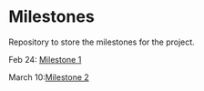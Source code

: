 # Milestones
Repository to store the milestones for the project.

  Feb 24: [Milestone 1](./ProjectMilestone1-104-2.pdf)

March 10:[Milestone 2](ProjectMilestone2-104-2.pdf)


